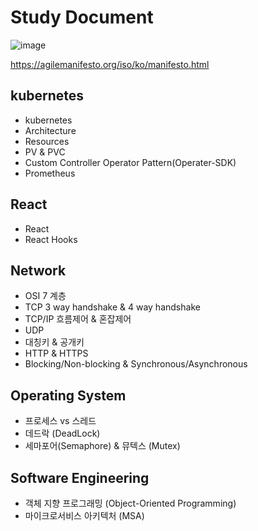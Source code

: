 # Study Document
![image](https://user-images.githubusercontent.com/102801493/185868109-ac7eb665-d1fc-4cf3-9b76-ffa269cbe4f0.png)

https://agilemanifesto.org/iso/ko/manifesto.html

## kubernetes
+ kubernetes 
+ Architecture
+ Resources
+ PV & PVC
+ Custom Controller Operator Pattern(Operater-SDK)
+ Prometheus

## React
+ React
+ React Hooks

## Network
+ OSI 7 계층
+ TCP 3 way handshake & 4 way handshake
+ TCP/IP 흐름제어 & 혼잡제어
+ UDP
+ 대칭키 & 공개키
+ HTTP & HTTPS
+ Blocking/Non-blocking & Synchronous/Asynchronous

## Operating System
+ 프로세스 vs 스레드
+ 데드락 (DeadLock)
+ 세마포어(Semaphore) & 뮤텍스 (Mutex)

## Software Engineering
+ 객체 지향 프로그래밍 (Object-Oriented Programming)
+ 마이크로서비스 아키텍처 (MSA)
